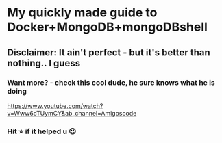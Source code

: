 # My quickly made guide to Docker+MongoDB+mongoDBshell
## Disclaimer: It ain't perfect - but it's better than nothing.. I guess

### Want more? - check this cool dude, he sure knows what he is doing
https://www.youtube.com/watch?v=Www6cTUymCY&ab_channel=Amigoscode

### Hit :star: if it helped u :wink:
